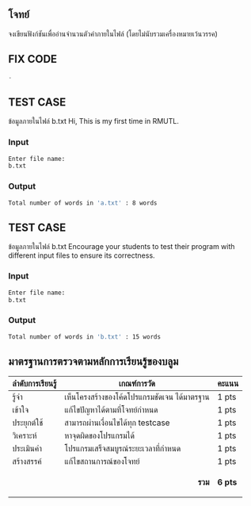 ## โจทย์
จงเขียนฟังก์ชันเพื่ออ่านจำนวนตัวคำภายในไฟล์ (โดยไม่นับรวมเครื่องหมายเว้นวรรค)

## FIX CODE
```c++
-
```

## TEST CASE
ข้อมูลภายในไฟล์ b.txt
Hi, This is my first time in RMUTL.
### Input
```bash
Enter file name:
b.txt
```
### Output
```bash
Total number of words in 'a.txt' : 8 words
```

## TEST CASE
ข้อมูลภายในไฟล์ b.txt
    Encourage your students to test their program with different input files to ensure its correctness.
### Input
```bash
Enter file name:
b.txt
```
### Output
```bash
Total number of words in 'b.txt' : 15 words
```

## มาตรฐานการตรวจตามหลักการเรียนรู้ของบลูม
| ลำดับการเรียนรู้ | เกณฑ์การวัด | คะแนน |
| -------- | -------- | -------- |
| รู้จำ | เห็นโครงสร้างของโค้ดโปรแกรมชัดเจน ได้มาตรฐาน | 1 pts |
| เข้าใจ | แก้ไขปัญหาได้ตามที่โจทย์กำหนด | 1 pts |
| ประยุกต์ใช้ | สามารถผ่านเงื่อนไขได้ทุก testcase | 1 pts |
| วิเคราะห์ | หาจุดผิดของโปรแกรมได้ | 1 pts |
| ประเมินค่า | โปรแกรมเสร็จสมบูรณ์ระยะเวลาที่กำหนด | 1 pts |
| สร้างสรรค์ | แก้ไขสถานการณ์ของโจทย์ | 1 pts |
||<p style='text-align: right !important;'>**รวม**</p>|**6 pts**|
